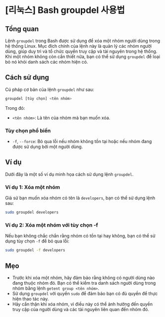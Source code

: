 # [리눅스] Bash groupdel 사용법

## Tổng quan
Lệnh `groupdel` trong Bash được sử dụng để xóa một nhóm người dùng trong hệ thống Linux. Mục đích chính của lệnh này là quản lý các nhóm người dùng, giúp duy trì và tổ chức quyền truy cập và tài nguyên trong hệ thống. Khi một nhóm không còn cần thiết nữa, bạn có thể sử dụng `groupdel` để loại bỏ nó khỏi danh sách các nhóm hiện có.

## Cách sử dụng
Cú pháp cơ bản của lệnh `groupdel` như sau:

```bash
groupdel [tùy chọn] <tên nhóm>
```

Trong đó:
- `<tên nhóm>`: Là tên của nhóm mà bạn muốn xóa.

### Tùy chọn phổ biến
- `-f`, `--force`: Bỏ qua lỗi nếu nhóm không tồn tại hoặc nếu nhóm đang được sử dụng bởi một người dùng.

## Ví dụ
Dưới đây là một số ví dụ minh họa cách sử dụng lệnh `groupdel`.

### Ví dụ 1: Xóa một nhóm
Giả sử bạn muốn xóa nhóm có tên là `developers`, bạn có thể sử dụng lệnh sau:

```bash
sudo groupdel developers
```

### Ví dụ 2: Xóa một nhóm với tùy chọn -f
Nếu bạn không chắc chắn rằng nhóm có tồn tại hay không, bạn có thể sử dụng tùy chọn `-f` để bỏ qua lỗi:

```bash
sudo groupdel -f developers
```

## Mẹo
- Trước khi xóa một nhóm, hãy đảm bảo rằng không có người dùng nào đang thuộc nhóm đó. Bạn có thể kiểm tra danh sách người dùng trong nhóm bằng lệnh `getent group <tên nhóm>`.
- Sử dụng `groupdel` với quyền `sudo` để đảm bảo bạn có đủ quyền để thực hiện thao tác này.
- Hãy cẩn thận khi xóa nhóm, vì điều này có thể ảnh hưởng đến quyền truy cập của người dùng và các tài nguyên liên quan đến nhóm đó.